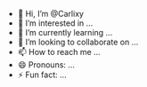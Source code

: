 - 👋 Hi, I’m @Carlixy
- 👀 I’m interested in ...
- 🌱 I’m currently learning ...
- 💞️ I’m looking to collaborate on ...
- 📫 How to reach me ...
- 😄 Pronouns: ...
- ⚡ Fun fact: ...

<!---
Carlixy/Carlixy is a ✨ special ✨ repository because its `README.md` (this file) appears on your GitHub profile.
You can click the Preview link to take a look at your changes.
--->

